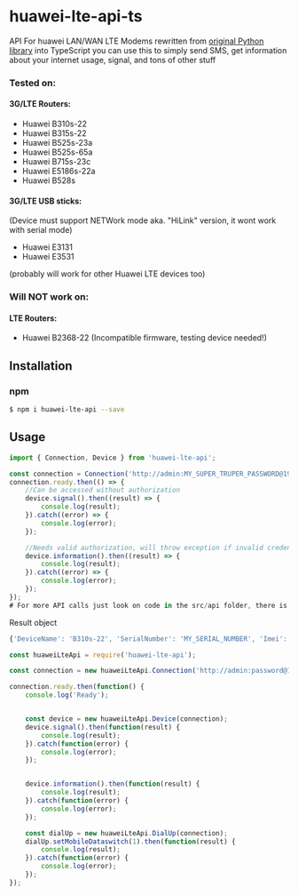 # huawei-lte-api-ts
API For huawei LAN/WAN LTE Modems rewritten from [original Python library](https://github.com/Salamek/huawei-lte-api) into TypeScript
you can use this to simply send SMS, get information about your internet usage, signal, and tons of other stuff

### Tested on:
#### 3G/LTE Routers:
* Huawei B310s-22
* Huawei B315s-22
* Huawei B525s-23a
* Huawei B525s-65a
* Huawei B715s-23c
* Huawei E5186s-22a
* Huawei B528s

#### 3G/LTE USB sticks:
(Device must support NETWork mode aka. "HiLink" version, it wont work with serial mode)
* Huawei E3131
* Huawei E3531


(probably will work for other Huawei LTE devices too)

### Will NOT work on:
#### LTE Routers:
* Huawei B2368-22 (Incompatible firmware, testing device needed!)

## Installation

### npm
```bash
$ npm i huawei-lte-api --save
```

## Usage

```typescript
import { Connection, Device } from 'huawei-lte-api';

const connection = Connection('http://admin:MY_SUPER_TRUPER_PASSWORD@192.168.8.1/')
connection.ready.then(() => {
    //Can be accessed without authorization
    device.signal().then((result) => {
        console.log(result);
    }).catch((error) => {
        console.log(error);
    });

    //Needs valid authorization, will throw exception if invalid credentials are passed in URL
    device.information().then((result) => {
        console.log(result);
    }).catch((error) => {
        console.log(error);
    });
});
# For more API calls just look on code in the src/api folder, there is no separate DOC yet

```
Result object
```javascript
{'DeviceName': 'B310s-22', 'SerialNumber': 'MY_SERIAL_NUMBER', 'Imei': 'MY_IMEI', 'Imsi': 'MY_IMSI', 'Iccid': 'MY_ICCID', 'Msisdn': None, 'HardwareVersion': 'WL1B310FM03', 'SoftwareVersion': '21.311.06.03.55', 'WebUIVersion': '17.100.09.00.03', 'MacAddress1': 'EHM:MY:MAC', 'MacAddress2': None, 'ProductFamily': 'LTE', 'Classify': 'cpe', 'supportmode': None, 'workmode': 'LTE'}
```

```javascript
const huaweiLteApi = require('huawei-lte-api');

const connection = new huaweiLteApi.Connection('http://admin:password@192.168.8.1/');

connection.ready.then(function() {
    console.log('Ready');


    const device = new huaweiLteApi.Device(connection);
    device.signal().then(function(result) {
        console.log(result);
    }).catch(function(error) {
        console.log(error);
    });


    device.information().then(function(result) {
        console.log(result);
    }).catch(function(error) {
        console.log(error);
    });

    const dialUp = new huaweiLteApi.DialUp(connection);
    dialUp.setMobileDataswitch(1).then(function(result) {
        console.log(result);
    }).catch(function(error) {
        console.log(error);
    });
});
```
